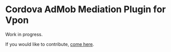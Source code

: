 # Cordova AdMob Mediation Plugin for Vpon

Work in progress.

If you would like to contribute, [come here](https://github.com/rehy/cordova-admob-mediation).

